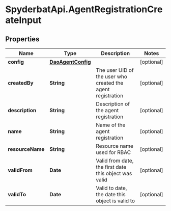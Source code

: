 # SpyderbatApi.AgentRegistrationCreateInput

## Properties

Name | Type | Description | Notes
------------ | ------------- | ------------- | -------------
**config** | [**DaoAgentConfig**](DaoAgentConfig.md) |  | [optional] 
**createdBy** | **String** | The user UID of the user who created the agent registration | [optional] 
**description** | **String** | Description of the agent registration | [optional] 
**name** | **String** | Name of the agent registration | [optional] 
**resourceName** | **String** | Resource name used for RBAC | [optional] 
**validFrom** | **Date** | Valid from date, the first date this object was valid | [optional] 
**validTo** | **Date** | Valid to date, the date this object is valid to | [optional] 


